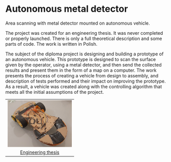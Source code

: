 # Autonomous metal detector
Area scanning with metal detector mounted on autonomous vehicle.

The project was created for an engineering thesis. It was never completed or properly launched. There is only a full theoretical description and some parts of code. The work is written in Polish.

The subject of the diploma project is designing and building a prototype of an autonomous 
vehicle. This prototype is designed to scan the surface given by the operator, using a metal 
detector, and then send the collected results and present them in the form of a map on a 
computer. The work presents the process of creating a vehicle from design to assembly, 
and description of tests performed and their impact on improving the prototype. As a result, 
a  vehicle  was  created  along  with  the  controlling  algorithm  that  meets  all  the  initial 
assumptions of the project.

<table>
    <tr>
        <td align="center"><img src="https://github.com/jakubx6/autonomous_metal_detector/blob/main/img/vehicle.jpg" width=200></td>
    </tr>
    <tr>
        <td style="text-align: center"><a href="https://github.com/jakubx6/autonomous_metal_detector/blob/main/thesis.pdf">Engineering thesis</a></td>
    </tr>
</table>
